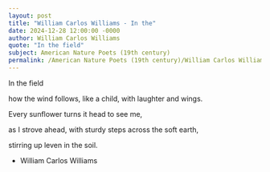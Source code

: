 ```yaml
---
layout: post
title: "William Carlos Williams - In the"
date: 2024-12-28 12:00:00 -0000
author: William Carlos Williams
quote: "In the field"
subject: American Nature Poets (19th century)
permalink: /American Nature Poets (19th century)/William Carlos Williams/William Carlos Williams - In the
---
```


In the field

how the wind 
follows,
like a child,
with laughter
and wings.

Every sunflower
turns it head 
to see me,

as I strove ahead,
with sturdy steps
across the soft earth,

stirring up leven in the soil.

- William Carlos Williams
